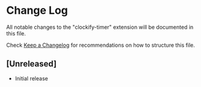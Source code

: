 # Change Log

All notable changes to the "clockify-timer" extension will be documented in this file.

Check [Keep a Changelog](http://keepachangelog.com/) for recommendations on how to structure this file.

## [Unreleased]

- Initial release